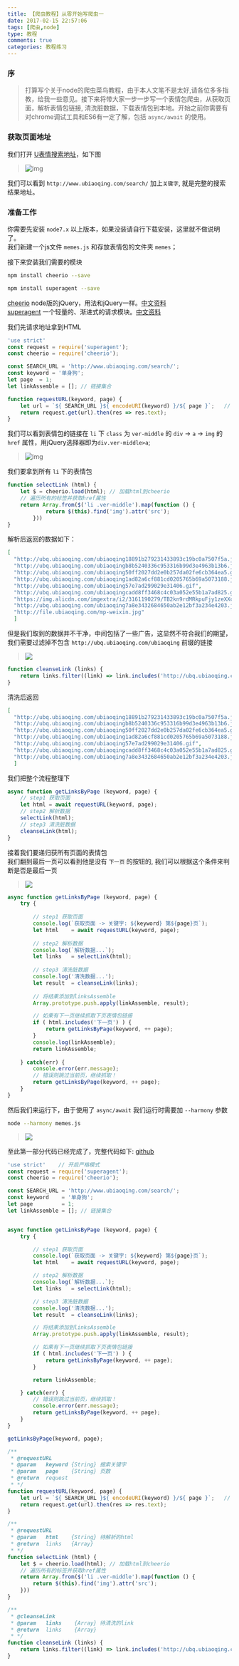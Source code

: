 ```yaml
---
title: 【爬虫教程】从零开始写爬虫一
date: 2017-02-15 22:57:06
tags: [爬虫,node]
type: 教程
comments: true
categories: 教程练习
---
```


### 序
> 打算写个关于node的爬虫菜鸟教程，由于本人文笔不是太好,请各位多多指教，给我一些意见。接下来将带大家一步一步写一个表情包爬虫，从获取页面，解析表情包链接, 清洗脏数据，下载表情包到本地。开始之前你需要有对chrome调试工具和ES6有一定了解，包括 `async/await` 的使用。

### 获取页面地址
我们打开 [U表情搜索地址](http://www.ubiaoqing.com/search/单身狗/1)，如下图

> ![img](http://i1.piimg.com/4851/4c2427c8dc34c2d9.jpg)

我们可以看到 `http://www.ubiaoqing.com/search/` 加上`关键字`, 就是完整的搜索结果地址。    
### 准备工作
你需要先安装 `node7.x` 以上版本，如果没装请自行下载安装，这里就不做说明了。  
我们新建一个js文件 `memes.js` 和存放表情包的文件夹 `memes`；

接下来安装我们需要的模块
```bash
npm install cheerio --save
```
```bash
npm install superagent --save
```
[cheerio](https://cheerio.js.org/) node版的jQuery，用法和jQuery一样。[中文资料](https://cnodejs.org/topic/5203a71844e76d216a727d2e)  
[superagent](http://visionmedia.github.io/superagent/) 一个轻量的、渐进式的请求模块。[中文资料](https://cnodejs.org/topic/5378720ed6e2d16149fa16bd)

我们先请求地址拿到HTML
```js
'use strict'
const request = require('superagent');
const cheerio = require('cheerio');

const SEARCH_URL = 'http://www.ubiaoqing.com/search/';
const keyword = '单身狗';
let page  = 1;
let linkAssemble = []; // 链接集合

function requestURL(keyword, page) {
    let url = `${ SEARCH_URL }${ encodeURI(keyword) }/${ page }`;   // 抓取地址
    return request.get(url).then(res => res.text);
}

```
我们可以看到表情包的链接在 `li` 下 `class` 为 `ver-middle` 的 `div` -> `a` -> `img` 的`href` 属性，用jQuery选择器即为`div.ver-middle>a`; 

> ![img](http://p1.bpimg.com/567571/32343e6fa632f133.jpg)

我们要拿到所有 `li` 下的表情包
```js
function selectLink (html) {
    let $ = cheerio.load(html); // 加载html到cheerio
    // 遍历所有的标签并获取href属性
    return Array.from($('li .ver-middle').map(function () {
            return $(this).find('img').attr('src');
        }))
}
```
解析后返回的数据如下：  
```JSON
[
  "http://ubq.ubiaoqing.com/ubiaoqing18891b279231433893c19bc0a7507f5a.jpg",
  "http://ubq.ubiaoqing.com/ubiaoqingb8b5240336c953316b99d3e4963b13b6.jpg",
  "http://ubq.ubiaoqing.com/ubiaoqing50ff2027dd2e0b257da02fe6cb364ea5.gif",
  "http://ubq.ubiaoqing.com/ubiaoqing1ad82a6cf881cd0205765b69a5073188.jpg",
  "http://ubq.ubiaoqing.com/ubiaoqing57e7ad299029e31406.gif",
  "http://ubq.ubiaoqing.com/ubiaoqingcadd8ff3468c4c03a052e55b1a7ad825.gif",
  "https://img.alicdn.com/imgextra/i2/3161190279/TB2kn9rdMRkpuFjy1zeXXc.6FXa_!!3161190279.jpg",
  "http://ubq.ubiaoqing.com/ubiaoqing7a8e3432684650ab2e12bf3a234e4203.jpg",
  "http://file.ubiaoqing.com/mp-weixin.jpg"
  ]
```
但是我们取到的数据并不干净，中间包括了一些广告，这显然不符合我们的期望，我们需要过滤掉不包含 `http://ubq.ubiaoqing.com/ubiaoqing` 前缀的链接

>![](http://i1.piimg.com/567571/a8651382a413408b.png)
```js
function cleanseLink (links) {
    return links.filter((link) => link.includes('http://ubq.ubiaoqing.com/ubiaoqing'));
}
```
清洗后返回
```JSON
[
  "http://ubq.ubiaoqing.com/ubiaoqing18891b279231433893c19bc0a7507f5a.jpg",
  "http://ubq.ubiaoqing.com/ubiaoqingb8b5240336c953316b99d3e4963b13b6.jpg",
  "http://ubq.ubiaoqing.com/ubiaoqing50ff2027dd2e0b257da02fe6cb364ea5.gif",
  "http://ubq.ubiaoqing.com/ubiaoqing1ad82a6cf881cd0205765b69a5073188.jpg",
  "http://ubq.ubiaoqing.com/ubiaoqing57e7ad299029e31406.gif",
  "http://ubq.ubiaoqing.com/ubiaoqingcadd8ff3468c4c03a052e55b1a7ad825.gif",
  "http://ubq.ubiaoqing.com/ubiaoqing7a8e3432684650ab2e12bf3a234e4203.jpg",
  ]
```
我们把整个流程整理下
```js
async function getLinksByPage (keyword, page) {
    // step1 获取页面
    let html = await requestURL(keyword, page);
    // step2 解析数据
    selectLink(html);
    // step3 清洗脏数据
    cleanseLink(html);
}
```
接着我们要递归获所有页面的表情包  
我们翻到最后一页可以看到他是没有 `下一页` 的按钮的, 我们可以根据这个条件来判断是否是最后一页
> ![](http://p1.bqimg.com/567571/d465e71e129e77e5.png)
```js
async function getLinksByPage (keyword, page) {
    try {
        
        // step1 获取页面
        console.log(`获取页面 -> 关键字: ${keyword} 第${page}页`);
        let html    = await requestURL(keyword, page);
        
        // step2 解析数据
        console.log(`解析数据...`);
        let links   = selectLink(html);
        
        // step3 清洗脏数据
        console.log('清洗数据...');
        let result  = cleanseLink(links);
        
        // 将结果添加到linksAssemble
        Array.prototype.push.apply(linkAssemble, result);

        // 如果有下一页继续抓取下页表情包链接
        if ( html.includes('下一页') ) {
            return getLinksByPage(keyword, ++ page);
        }
        console.log(linkAssemble);
        return linkAssemble;
        
    } catch(err) {
        console.error(err.message);
        // 错误则跳过当前页，继续抓取！
        return getLinksByPage(keyword, ++ page);
    }
}
```
然后我们来运行下，由于使用了 `async/await` 我们运行时需要加 `--harmony` 参数
```bash
node --harmony memes.js
```
> ![](http://p1.bqimg.com/567571/2535b6d1cb430aa1.gif)

至此第一部分代码已经完成了，完整代码如下: [github](https://github.com/merrynode/memes-singleDog)
```js
'use strict'    // 开启严格模式
const request = require('superagent');
const cheerio = require('cheerio');

const SEARCH_URL = 'http://www.ubiaoqing.com/search/';
const keyword    = '单身狗';
let page         = 1;
let linkAssemble = []; // 链接集合


async function getLinksByPage (keyword, page) {
    try {

        // step1 获取页面
        console.log(`获取页面 -> 关键字: ${keyword} 第${page}页`);
        let html    = await requestURL(keyword, page);

        // step2 解析数据
        console.log(`解析数据...`);
        let links   = selectLink(html);

        // step3 清洗脏数据
        console.log('清洗数据...');
        let result  = cleanseLink(links);

        // 将结果添加到linksAssemble
        Array.prototype.push.apply(linkAssemble, result);

        // 如果有下一页继续抓取下页表情包链接
        if ( html.includes('下一页') ) {
            return getLinksByPage(keyword, ++ page);
        }

        return linkAssemble;

    } catch(err) {
        // 错误则跳过当前页，继续抓取！
        console.error(err.message);
        return getLinksByPage(keyword, ++ page);
    }
}

getLinksByPage(keyword, page);

/**
 * @requestURL
 * @param   keyword {String} 搜索关键字
 * @param   page    {String} 页数
 * @return  request
 * */
function requestURL(keyword, page) {
    let url = `${ SEARCH_URL }${ encodeURI(keyword) }/${ page }`;   // 抓取地址
    return request.get(url).then(res => res.text);
}

/**
 * @requestURL
 * @param   html    {String} 待解析的html
 * @return  links   {Array}
 * */
function selectLink (html) {
    let $ = cheerio.load(html); // 加载html到cheerio
    // 遍历所有的标签并获取href属性
    return Array.from($('li .ver-middle').map(function () {
        return $(this).find('img').attr('src');
    }))
}

/**
 * @cleanseLink
 * @param   links    {Array} 待清洗的link
 * @return  links    {Array}
 * */
function cleanseLink (links) {
    return links.filter((link) => link.includes('http://ubq.ubiaoqing.com/ubiaoqing'));
}
```